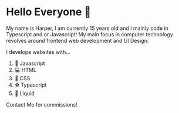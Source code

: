 # Hello Everyone 👋

My name is Harper, I am currently 15 years old and I mainly code in Typescript and or Javascript!
My main focus in computer technology revolves around frontend web development and UI Design.

I develope websites with...

1. 🌱 Javascript
2. 💻 HTML
3. 🎨 CSS
4. ⚽ Typescript
5. 🧬 Liquid

Contact Me for commissions!
